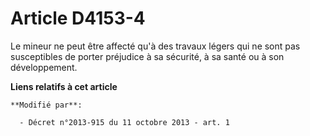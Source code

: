 # Article D4153-4

Le mineur ne peut être affecté qu'à des travaux légers qui ne sont pas susceptibles de porter préjudice à sa sécurité, à sa
santé ou à son développement.

**Liens relatifs à cet article**

	**Modifié par**:

	  - Décret n°2013-915 du 11 octobre 2013 - art. 1
